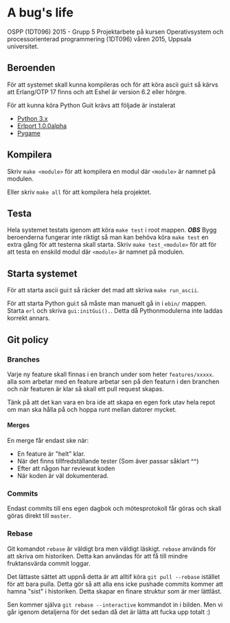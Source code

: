 # A bug's life

OSPP (1DT096) 2015 - Grupp 5
Projektarbete på kursen Operativsystem och processorienterad
programmering (1DT096) våren 2015, Uppsala universitet.

## Beroenden

För att systemet skall kunna kompileras och för att köra ascii gui:t så kärvs att 
Erlang/OTP 17 finns och att Eshel är version 6.2 eller hörgre.

För att kunna köra Python Guit krävs att följade är instalerat 

* [Python 3.x](https://www.python.org/downloads/)
* [Erlport 1.0.0alpha](http://erlport.org/)
* [Pygame](http://www.pygame.org/)

## Kompilera

Skriv `make <module>` för att kompilera en modul där `<module>` är namnet på modulen.

Eller skriv `make all` för att kompilera hela projektet.

## Testa

Hela systemet testats igenom att köra  `make test` i root mappen. ***OBS*** Bygg beroenderna fungerar inte riktigt så man kan behöva köra `make test` en extra gång för att testerna skall starta.
Skriv `make test_<module>` för att för att testa en enskild modul där `<module>` är namnet på modulen.

## Starta systemet

För att starta ascii gui:t så räcker det mad att skriva `make run_ascii`.

För att starta Python gui:t så måste man manuelt gå in i `ebin/` mappen. Starta `erl` och skriva `gui:initGui().`.
Detta då Pythonmodulerna inte laddas korrekt annars.

## Git policy

### Branches
Varje ny feature skall finnas i en branch under som heter `features/xxxxx`.
alla som arbetar med en feature arbetar sen på den featurn i den branchen och när featuren
är klar så skall ett pull request skapas.

Tänk på att det kan vara en bra ide att skapa en egen fork utav hela repot om man ska hålla på och hoppa runt mellan datorer mycket.

#### Merges
En merge får endast ske när:
* En feature är "helt" klar.
* När det finns tillfredställande tester (Som äver passar såklart ^^)
* Efter att någon har reviewat koden
* När koden är väl dokumenterad.

### Commits
Endast commits till ens egen dagbok och mötesprotokoll får göras och skall göras direkt till `master`.

### Rebase
Git komandot `rebase` är väldigt bra men väldigt läskigt.
`rebase` används för att skriva om historiken. Detta kan användas för att få till mindre fruktansvärda commit loggar.

Det lättaste sättet att uppnå detta är att alltif köra `git pull --rebase` istället för att bara pulla.
Detta gör så att alla ens icke pushade commits kommer att hamna "sist" i historiken. Detta skapar en finare struktur som är mer lättläst.

Sen kommer själva `git rebase --interactive` kommandot in i bilden. Men vi går igenom detaljerna för det sedan då det är lätta att fucka upp totalt :)
